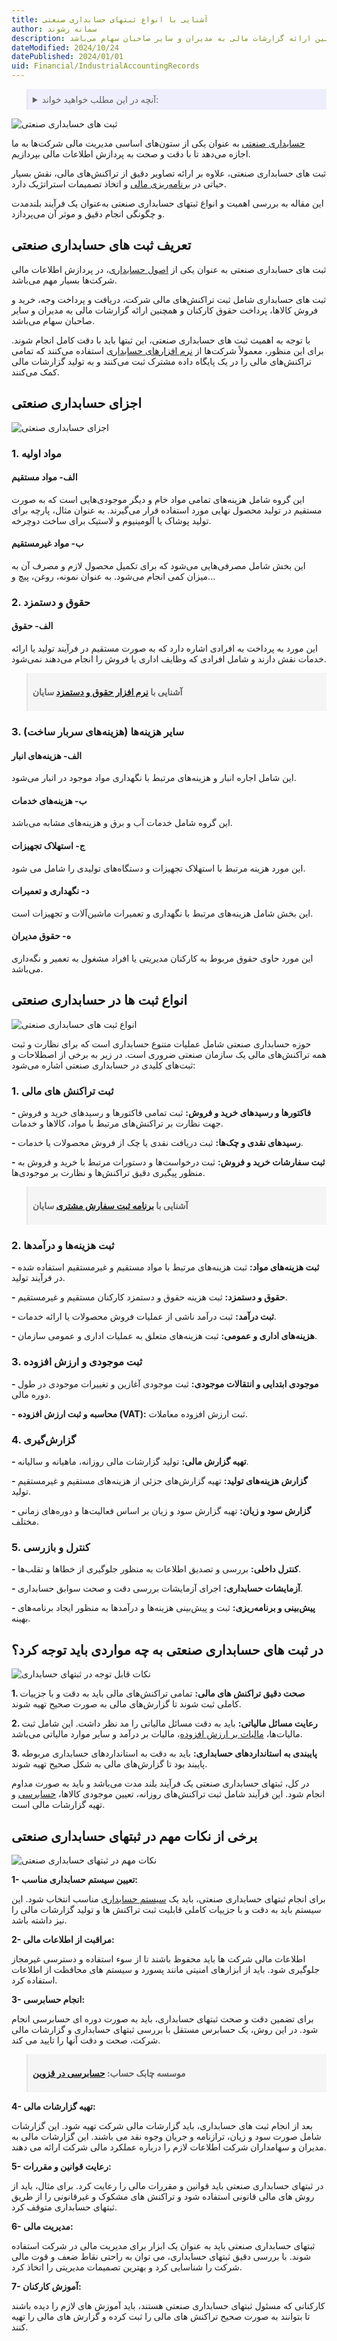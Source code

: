 ```yaml
---
title: آشنایی با انواع ثبتهای حسابداری صنعتی
author: سمانه رشوند
description: ثبتهای حسابداری صنعتی شامل ثبت تراکنش های مالی شرکت، دریافت و پرداخت وجه، خرید و فروش کالاها، پرداخت حقوق کارکنان و همچنین ارائه گزارشات مالی به مدیران و سایر صاحبان سهام می‌باشد.
dateModified: 2024/10/24
datePublished: 2024/01/01
uid: Financial/IndustrialAccountingRecords
---
```


<blockquote style="background-color:#eeeefc; padding:0.5rem">

<details>
  <summary>آنچه در این مطلب خواهید خواند:</summary>
  <ul>
    <li>تعریف ثبت های حسابداری صنعتی</li>
    <li>اجزای حسابداری صنعتی</li>
    <ul>
     <li>مواد اولیه</li>
     <li>حقوق و دستمزد</li>
     <li>سایر هزینه‌ها (هزینه‌های سربار ساخت)</li>
     <li>مواد اولیه</li>
    </ul>
    <li>انواع ثبت ها در حسابداری صنعتی</li>
    <ul>
     <li>ثبت تراکنش های مالی</li>
     <li>ثبت هزینه‌ها و درآمدها</li>
     <li>ثبت موجودی و ارزش افزوده</li>
     <li>گزارش گیری</li>
     <li>کنترل و بازرسی</li>
    </ul>
    <li>در ثبت های حسابداری صنعتی به چه مواردی باید توجه کرد؟</li>
    <li>برخی از نکات مهم در ثبت های حسابداری صنعتی</li>
  </ul>
</details>

</blockquote>

![ثبت های حسابداری صنعتی](./Images/IndustrialAccountingRecords.webp)

<a href="https://www.hooshkar.com/Wiki/Financial/CostAccounting" target="_blank">حسابداری صنعتی</a> به عنوان یکی از ستون‌های اساسی مدیریت مالی شرکت‌ها به ما اجازه می‌دهد تا با دقت و صحت به پردازش اطلاعات مالی بپردازیم. 

ثبت های حسابداری صنعتی، علاوه بر ارائه تصاویر دقیق از تراکنش‌های مالی، نقش بسیار حیاتی در <a href="https://www.hooshkar.com/Wiki/Financial/FinancialManagementSolution" target="_blank">برنامه‌ریزی مالی</a> و اتخاذ تصمیمات استراتژیک دارد.

این مقاله به بررسی اهمیت و انواع ثبتهای حسابداری صنعتی به‌عنوان یک فرآیند بلندمدت و چگونگی انجام دقیق و موثر آن می‌پردازد.

## تعریف ثبت های حسابداری صنعتی

ثبت های حسابداری صنعتی به عنوان یکی از <a href="https://www.hooshkar.com/Wiki/Financial/AccountingPrinciples" target="_blank">اصول حسابداری</a>، در پردازش اطلاعات مالی شرکت‌ها بسیار مهم می‌باشد.

ثبت های حسابداری شامل ثبت تراکنش‌های مالی شرکت، دریافت و پرداخت وجه، خرید و فروش کالاها، پرداخت حقوق کارکنان و همچنین ارائه گزارشات مالی به مدیران و سایر صاحبان سهام می‌باشد.

با توجه به اهمیت ثبت های حسابداری صنعتی، این ثبتها باید با دقت کامل انجام شوند. برای این منظور، معمولاً شرکت‌ها از <a href="https://www.hooshkar.com/Wiki/Financial/ComparisonFinancialSoftware" target="_blank">نرم افزارهای حسابداری</a> استفاده می‌کنند که تمامی تراکنش‌های مالی را در یک پایگاه داده مشترک ثبت می‌کنند و به تولید گزارشات مالی کمک می‌کنند.

## اجزای حسابداری صنعتی

![اجزای حسابداری صنعتی](./Images/IndustrialAccountingRecords-05.webp)

### 1. مواد اولیه

#### الف- مواد مستقیم
این گروه شامل هزینه‌های تمامی مواد خام و دیگر موجودی‌هایی است که به صورت مستقیم در تولید محصول نهایی مورد استفاده قرار می‌گیرند. به عنوان مثال، پارچه برای تولید پوشاک یا آلومینیوم و لاستیک برای ساخت دوچرخه.

#### ب- مواد غیرمستقیم
این بخش شامل مصرفی‌هایی می‌شود که برای تکمیل محصول لازم و مصرف آن به میزان کمی انجام می‌شود. به عنوان نمونه، روغن، پیچ و...

### 2. حقوق و دستمزد

#### الف- حقوق
این مورد به پرداخت به افرادی اشاره دارد که به صورت مستقیم در فرآیند تولید یا ارائه خدمات نقش دارند و شامل افرادی که وظایف اداری یا فروش را انجام می‌دهند نمی‌شود.

<blockquote style="background-color:#f5f5f5; padding:0.5rem">
<p><strong>آشنایی با <a href="https://www.hooshkar.com/Software/Sayan/Module/Payroll" target="_blank">نرم افزار حقوق و دستمزد</a> سایان</strong></p></blockquote>

### 3. سایر هزینه‌ها (هزینه‌های سربار ساخت)

#### الف- هزینه‌های انبار
این شامل اجاره انبار و هزینه‌های مرتبط با نگهداری مواد موجود در انبار می‌شود.

#### ب- هزینه‌های خدمات
این گروه شامل خدمات آب و برق و هزینه‌های مشابه می‌باشد.

#### ج- استهلاک تجهیزات
این مورد هزینه مرتبط با استهلاک تجهیزات و دستگاه‌های تولیدی را شامل می شود.

#### د- نگهداری و تعمیرات
این بخش شامل هزینه‌های مرتبط با نگهداری و تعمیرات ماشین‌آلات و تجهیزات است.

#### ه- حقوق مدیران
این مورد حاوی حقوق مربوط به کارکنان مدیریتی یا افراد مشغول به تعمیر و نگه‌داری می‌باشد.

## انواع ثبت ها در حسابداری صنعتی

![انواع ثبت های حسابداری صنعتی](./Images/IndustrialAccountingRecords-04.webp)

حوزه حسابداری صنعتی شامل عملیات متنوع حسابداری است که برای نظارت و ثبت همه تراکنش‌های مالی یک سازمان صنعتی ضروری است. در زیر به برخی از اصطلاحات و ثبت‌های کلیدی در حسابداری صنعتی اشاره می‌شود:

### 1. ثبت تراکنش های مالی
**- فاکتورها و رسیدهای خرید و فروش:** ثبت تمامی فاکتورها و رسیدهای خرید و فروش جهت نظارت بر تراکنش‌های مرتبط با مواد، کالاها و خدمات.

**- رسیدهای نقدی و چک‌ها:** ثبت دریافت نقدی یا چک از فروش محصولات یا خدمات.

**- ثبت سفارشات خرید و فروش:** ثبت درخواست‌ها و دستورات مرتبط با خرید و فروش به منظور پیگیری دقیق تراکنش‌ها و نظارت بر موجودی‌ها.

<blockquote style="background-color:#f5f5f5; padding:0.5rem">
<p><strong>آشنایی با <a href="https://www.hooshkar.com/Software/Sayan/Module/CustomerOrders" target="_blank">برنامه ثبت سفارش مشتری</a> سایان</p></strong></blockquote>

### 2. ثبت هزینه‌ها و درآمدها

**- ثبت هزینه‌های مواد:** ثبت هزینه‌های مرتبط با مواد مستقیم و غیرمستقیم استفاده شده در فرآیند تولید.

**- حقوق و دستمزد:** ثبت هزینه حقوق و دستمزد کارکنان مستقیم و غیرمستقیم.

**- ثبت درآمد:** ثبت درآمد ناشی از عملیات فروش محصولات یا ارائه خدمات. 

**- هزینه‌های اداری و عمومی:** ثبت هزینه‌های متعلق به عملیات اداری و عمومی سازمان.

### 3. ثبت موجودی و ارزش افزوده

**- موجودی ابتدایی و انتقالات موجودی:** ثبت موجودی آغازین و تغییرات موجودی در طول دوره مالی.

**- محاسبه و ثبت ارزش افزوده (VAT):** ثبت ارزش افزوده معاملات.

### 4. گزارش‌گیری
**- تهیه گزارش مالی:** تولید گزارشات مالی روزانه، ماهیانه و سالیانه.

**- گزارش هزینه‌های تولید:** تهیه گزارش‌های جزئی از هزینه‌های مستقیم و غیرمستقیم تولید.

**- گزارش سود و زیان:** تهیه گزارش سود و زیان بر اساس فعالیت‌ها و دوره‌های زمانی مختلف.

### 5. کنترل و بازرسی

**- کنترل داخلی:** بررسی و تصدیق اطلاعات به منظور جلوگیری از خطاها و تقلب‌ها.

**- آزمایشات حسابداری:** اجرای آزمایشات بررسی دقت و صحت سوابق حسابداری.

**- پیش‌بینی و برنامه‌ریزی:** ثبت و پیش‌بینی هزینه‌ها و درآمدها به منظور ایجاد برنامه‌های بهینه.

## در ثبت های حسابداری صنعتی به چه مواردی باید توجه کرد؟

![نکات قابل توجه در ثبتهای حسابداری](./Images/IndustrialAccountingRecords-03.webp)


**1. صحت دقیق تراکنش های مالی:** تمامی تراکنش‌های مالی باید به دقت و با جزییات کاملی ثبت شوند تا گزارش‌های مالی به صورت صحیح تهیه شوند.

**2. رعایت مسائل مالیاتی:** باید به دقت مسائل مالیاتی را مد نظر داشت. این شامل ثبت مالیات‌ها، <a href="https://www.hooshkar.com/Wiki/Financial/VatDeadline" target="_blank">مالیات بر ارزش افزوده</a>، مالیات بر درآمد و سایر موارد مالیاتی می‌باشد.

**3. پایبندی به استانداردهای حسابداری:** باید به دقت به استانداردهای حسابداری مربوطه پایبند بود تا گزارش‌های مالی به شکل صحیح تهیه شوند.

در کل، ثبتهای حسابداری صنعتی یک فرآیند بلند مدت می‌باشد و باید به صورت مداوم انجام شود. این فرآیند شامل ثبت تراکنش‌های روزانه، تعیین موجودی کالاها، <a href="https://www.hooshkar.com/Wiki/Financial/TypesOfAudits" target="_blank">حسابرسی</a> و تهیه گزارشات مالی است.

## برخی از نکات مهم در ثبتهای حسابداری صنعتی

![نکات مهم در ثبتهای حسابداری صنعتی](./Images/IndustrialAccountingRecords-02.webp)

**1-	تعیین سیستم حسابداری مناسب:**

برای انجام ثبتهای حسابداری صنعتی، باید یک <a href="https://www.hooshkar.com/Software/Sayan" target="_blank">سیستم حسابداری</a> مناسب انتخاب شود. این سیستم باید به دقت و با جزییات کاملی قابلیت ثبت تراکنش ها و تولید گزارشات مالی را نیز داشته باشد.

**2-	مراقبت از اطلاعات مالی:**

اطلاعات مالی شرکت ها باید محفوظ باشند تا از سوء استفاده و دسترسی غیرمجاز جلوگیری شود. باید از ابزارهای امنیتی مانند پسورد و سیستم های محافظت از اطلاعات استفاده کرد.

**3-	انجام حسابرسی:**

برای تضمین دقت و صحت ثبتهای حسابداری، باید به صورت دوره ای حسابرسی انجام شود. در این روش، یک حسابرس مستقل با بررسی ثبتهای حسابداری و گزارشات مالی شرکت، صحت و دقت آنها را تایید می کند.

<blockquote style="background-color:#f5f5f5; padding:0.5rem">
<p><strong>موسسه چابک حساب: <a href="https://www.hooshkar.com/Software/Sayan/Module/Accounting" target="_blank">حسابرسی در قزوین</a></p></strong></blockquote>

**4-	تهیه گزارشات مالی:**

بعد از انجام ثبت های حسابداری، باید گزارشات مالی شرکت تهیه شود. این گزارشات شامل صورت سود و زیان، ترازنامه و جریان وجوه نقد می باشند. این گزارشات مالی به مدیران و سهامداران شرکت اطلاعات لازم را درباره عملکرد مالی شرکت ارائه می دهند.

**5-	رعایت قوانین و مقررات:**

در ثبتهای حسابداری صنعتی باید قوانین و مقررات مالی را رعایت کرد. برای مثال، باید از روش های مالی قانونی استفاده شود و تراکنش های مشکوک و غیرقانونی را از طریق ثبتهای حسابداری متوقف کرد.

**6-	مدیریت مالی:**

ثبتهای حسابداری صنعتی باید به عنوان یک ابزار برای مدیریت مالی در شرکت استفاده شوند. با بررسی دقیق ثبتهای حسابداری، می توان به راحتی نقاط ضعف و قوت مالی شرکت را شناسایی کرد و بهترین تصمیمات مدیریتی را اتخاذ کرد.

**7-	آموزش کارکنان:**

کارکنانی که مسئول ثبتهای حسابداری صنعتی هستند، باید آموزش های لازم را دیده باشند تا بتوانند به صورت صحیح تراکنش های مالی را ثبت کرده و گزارش های مالی را تهیه کنند.